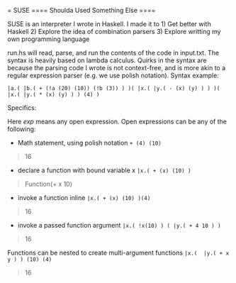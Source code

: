 = SUSE
==== Shoulda Used Something Else ====

SUSE is an interpreter I wrote in Haskell. I made it to
    1) Get better with Haskell
    2) Explore the idea of combination parsers
    3) Explore writting my own programming language

run.hs will read, parse, and run the contents of the code in input.txt. The syntax is heavily
based on lambda calculus. Quirks in the syntax are because the parsing code I wrote is not context-free, and is more akin to a regular expression parser (e.g. we use polish notation). Syntax example:


`|a.(
	|b.(
		+ (!a (20) (10)) (!b (3))
	)
)(
	|x.(
		|y.(
			- (x) (y)
		)
	)
)(
	|x.(
		|y.(
			* (x) (y)
		)
	) (4)
)`


Specifics:

Here _exp_ means any open expression. Open expressions can be any of the following:

- Math statement, using polish notation
`+ (4) (10)`
> 16

- declare a function with bound variable x
`|x.( + (x) (10) )`
> Function(+ x 10)

- invoke a function inline
`|x.( + (x) (10) )(4)`
> 16

- invoke a passed function argument
`|x.( !x(10) ) ( |y.( + 4 10 ) )`
> 16

Functions can be nested to create multi-argument functions
`|x.( 
	|y.(
		+ x y
	)
) (10) (4)`
> 16


